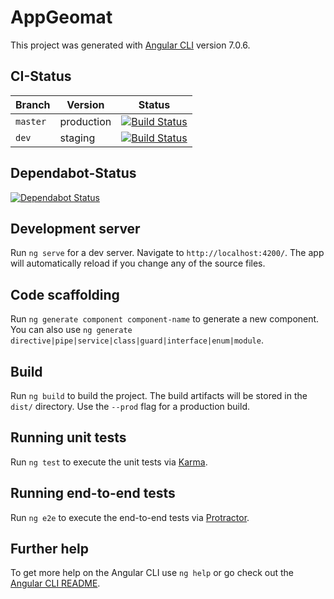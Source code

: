 # AppGeomat

This project was generated with [Angular CLI](https://github.com/angular/angular-cli) version 7.0.6.

## CI-Status

| Branch | Version | Status |
| ------ | ------- | ------ |
| `master` | production | [![Build Status](https://travis-ci.org/GeoMatDigital/web-geomat.svg?branch=master)](https://travis-ci.org/GeoMatDigital/web-geomat) |
| `dev` | staging | [![Build Status](https://travis-ci.org/GeoMatDigital/web-geomat.svg?branch=dev)](https://travis-ci.org/GeoMatDigital/web-geomat) | 

## Dependabot-Status
[![Dependabot Status](https://api.dependabot.com/badges/status?host=github&repo=GeoMatDigital/web-geomat)](https://dependabot.com)

## Development server

Run `ng serve` for a dev server. Navigate to `http://localhost:4200/`. The app will automatically reload if you change any of the source files.

## Code scaffolding

Run `ng generate component component-name` to generate a new component. You can also use `ng generate directive|pipe|service|class|guard|interface|enum|module`.

## Build

Run `ng build` to build the project. The build artifacts will be stored in the `dist/` directory. Use the `--prod` flag for a production build.

## Running unit tests

Run `ng test` to execute the unit tests via [Karma](https://karma-runner.github.io).

## Running end-to-end tests

Run `ng e2e` to execute the end-to-end tests via [Protractor](http://www.protractortest.org/).

## Further help

To get more help on the Angular CLI use `ng help` or go check out the [Angular CLI README](https://github.com/angular/angular-cli/blob/master/README.md).
